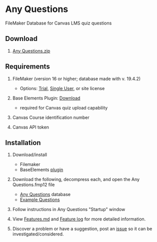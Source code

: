 # Any Questions
FileMaker Database for Canvas LMS quiz questions

## Download
1. [Any Questions.zip](Any%20Questions.zip)


## Requirements

1) FileMaker (version 16 or higher; database made with v. 19.4.2)
	* Options: [Trial](https://www.claris.com/trial/ "Claris FileMaker"), [Single User](https://store.claris.com/individuals "Claris FileMaker"), or site license

2) Base Elements Plugin: [Download](https://docs.baseelementsplugin.com/article/522-downloads)
	* required for Canvas quiz upload capability
3) Canvas Course identification number

4) Canvas API token

## Installation

1. Download/install
	* Filemaker
	* BaseElements [plugin](https://docs.baseelementsplugin.com/article/522-downloads "BaseElements")

2. Download the following, decompress each, and open the Any Questions.fmp12 file
	* [Any Questions](database%20files/Any%20Questions.fmp12.zip) database
	* [Example Questions](database%20files/example%20questions.zip)

3. Follow instructions in Any Questions "Startup" window

4. View [Features.md](Features.md) and [Feature log](feature_log.pdf) for more detailed information.

5. Discover a problem or have a suggestion, post an [issue](https://github.com/question-db/Any-Questions/issues) so it can be investigated/considered.

